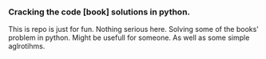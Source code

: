 ### Cracking the code [book] solutions in python.

This is repo is just for fun. Nothing serious here. Solving some of the books' problem in python. Might be usefull for someone. As well as some simple aglrotihms.
